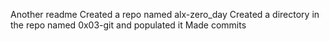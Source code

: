 Another readme
Created a repo named alx-zero_day
Created a directory in the repo named 0x03-git and populated it
Made commits
